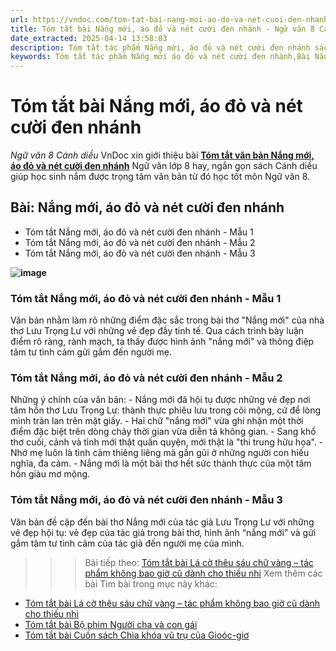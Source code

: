 ```yaml
---
url: https://vndoc.com/tom-tat-bai-nang-moi-ao-do-va-net-cuoi-den-nhanh-331601
title: Tóm tắt bài Nắng mới, áo đỏ và nét cười đen nhánh - Ngữ văn 8 Cánh diều - VnDoc.com
date_extracted: 2025-04-14 13:58:03
description: Tóm tắt tác phẩm Nắng mới, áo đỏ và nét cười đen nhánh sách Cánh diều giúp quý thầy cô giáo và các bạn học sinh có thêm tài liệu tham khảo.
keywords: Tóm tắt tác phẩm Nắng mới áo đỏ và nét cười đen nhánh,Bài Nắng mới áo đỏ và nét cười đen nhánh,tóm tắt Nắng mới áo đỏ và nét cười đen nhánh,Tóm tắt văn bản Nắng mới áo đỏ và nét cười đen nhánh,học tốt ngữ văn lớp 8,ngữ văn 8,ngữ văn 8 Cánh diều,ngữ văn lớp 8,văn 8 Cánh diều,tóm tắt ngữ văn 8 CD
---
```


# Tóm tắt bài Nắng mới, áo đỏ và nét cười đen nhánh
 _Ngữ văn 8 Cánh diều_
VnDoc xin giới thiệu bài [**Tóm tắt văn bản Nắng mới, áo đỏ và nét cười đen nhánh**](<https://vndoc.com/tom-tat-bai-nang-moi-ao-do-va-net-cuoi-den-nhanh-331601>) Ngữ văn lớp 8 hay, ngắn gọn sách Cánh diều giúp học sinh nắm được trọng tâm văn bản từ đó học tốt môn Ngữ văn 8.
## Bài: **Nắng mới, áo đỏ và nét cười đen nhánh**
  * Tóm tắt Nắng mới, áo đỏ và nét cười đen nhánh - Mẫu 1
  * Tóm tắt Nắng mới, áo đỏ và nét cười đen nhánh - Mẫu 2
  * Tóm tắt Nắng mới, áo đỏ và nét cười đen nhánh - Mẫu 3

**![image](https://i.vdoc.vn/data/image/2024/11/16/tac-gia-tac-pham-nang-moi-ao-do-va-nu-cuoi-den-nhanh-a.png)**
### **Tóm tắt Nắng mới, áo đỏ và nét cười đen nhánh - Mẫu 1**
Văn bản nhằm làm rõ những điểm đặc sắc trong bài thơ "Nắng mới" của nhà thơ Lưu Trọng Lư với những vẻ đẹp đầy tinh tế. Qua cách trình bày luận điểm rõ ràng, rành mạch, ta thấy được hình ảnh "nắng mới" và thông điệp tâm tư tình cảm gửi gắm đến người mẹ.
### **Tóm tắt Nắng mới, áo đỏ và nét cười đen nhánh - Mẫu 2**
Những ý chính của văn bản:
\- Nắng mới đã hội tụ được những vẻ đẹp nơi tâm hồn thơ Lưu Trọng Lư: thành thực phiêu lưu trong cõi mộng, cứ để lòng mình tràn lan trên mặt giấy.
\- Hai chữ "nắng mới" vừa ghi nhận một thời điểm đặc biệt trên dòng chảy thời gian vừa diễn tả không gian.
\- Sang khổ thơ cuối, cảnh và tình mới thật quấn quyện, mới thật là "thi trung hữu họa".
\- Nhớ mẹ luôn là tình cảm thiêng liêng mà gần gũi ở những người con hiếu nghĩa, đa cảm.
\- Nắng mới là một bài thơ hết sức thành thực của một tâm hồn giàu mơ mộng.
### **Tóm tắt Nắng mới, áo đỏ và nét cười đen nhánh - Mẫu 3**
Văn bản đề cập đến bài thơ Nắng mới của tác giả Lưu Trọng Lư với những vẻ đẹp hội tụ: vẻ đẹp của tác giả trong bài thơ, hình ảnh “nắng mới” và gửi gắm tâm tư tình cảm của tác giả đến người mẹ của mình.
>>> Bài tiếp theo: [Tóm tắt bài Lá cờ thêu sáu chữ vàng – tác phẩm không bao giờ cũ dành cho thiếu nhi](<https://vndoc.com/tom-tat-bai-la-co-theu-sau-chu-vang-tac-pham-khong-bao-gio-cu-danh-cho-thieu-nhi-331603>)
Xem thêm các bài Tìm bài trong mục này khác:
  * [Tóm tắt bài Lá cờ thêu sáu chữ vàng – tác phẩm không bao giờ cũ dành cho thiếu nhi](</tom-tat-bai-la-co-theu-sau-chu-vang-tac-pham-khong-bao-gio-cu-danh-cho-thieu-nhi-331603>)
  * [Tóm tắt bài Bộ phim Người cha và con gái](</tom-tat-bai-bo-phim-nguoi-cha-va-con-gai-331604>)
  * [Tóm tắt bài Cuốn sách Chìa khóa vũ trụ của Gioóc-giơ](</tom-tat-bai-cuon-sach-chia-khoa-vu-tru-cua-giooc-gio-331605>)

